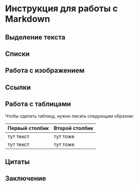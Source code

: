 # Инструкция для работы с Markdown

## Выделение текста 

## Списки 

## Работа с изображением 

## Ссылки

## Работа с таблицами

Чтобы сделать таблицу, нужно писать следующим образом:

|Первый столбик|Второй столбик|
|------------|-------------|
| тут текст|тут тоже|
| тут текст|тут тоже|

## Цитаты

## Заключение 